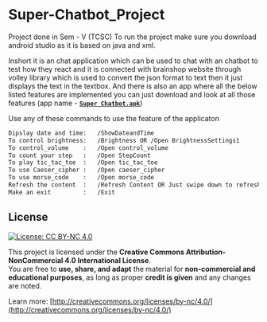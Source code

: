 # Super-Chatbot_Project
Project done in Sem - V (TCSC)
To run the project make sure you download android studio as it is based on java and xml.

Inshort it is an chat application which can be used to chat with an chatbot to test how they react and it is connected with brainshop website through volley library which is used to convert the json format to text then it just displays the text in the textbox. And there is also an app where all the below listed features are implemented you can just download and look at all those features (app name - [**`Super Chatbot.apk`**](https://github.com/Prathameshv07/Super-Chatbot_Project/blob/main/Super%20Chatbot.apk))

Use any of these commands to use the feature of the applicaton

```bash
Dipslay date and time:   /ShowDateandTime
To control brightness:   /Brightness OR /Open BrightnessSettings1
To control_volume    :   /Open control_volume
To count your step   :   /Open StepCount
To play tic_tac_toe  :   /Open tic_tac_toe 
To use Caeser_cipher :   /Open caeser_cipher 
To use morse_code    :   /Open morse_code  
Refresh the content  :   /Refresh Content OR Just swipe down to refresh
Make an exit         :   /Exit
```

## License

[![License: CC BY-NC 4.0](https://licensebuttons.net/l/by-nc/4.0/88x31.png)](http://creativecommons.org/licenses/by-nc/4.0/)

This project is licensed under the **Creative Commons Attribution-NonCommercial 4.0 International License**.  
You are free to **use, share, and adapt** the material for **non-commercial and educational purposes**, as long as proper **credit is given** and any changes are noted.

Learn more: [http://creativecommons.org/licenses/by-nc/4.0/](http://creativecommons.org/licenses/by-nc/4.0/)
